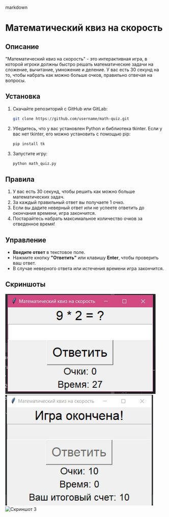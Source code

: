markdown
# Математический квиз на скорость

## Описание

"Математический квиз на скорость" - это интерактивная игра, в которой игроки должны быстро решать математические задачи на сложение, вычитание, умножение и деление. У вас есть 30 секунд на то, чтобы набрать как можно больше очков, правильно отвечая на вопросы.

## Установка

1. Скачайте репозиторий с GitHub или GitLab:

   ```bash
   git clone https://github.com/username/math-quiz.git
   ```

2. Убедитесь, что у вас установлен Python и библиотека tkinter. Если у вас нет tkinter, его можно установить с помощью pip:

   ```bash
   pip install tk
   ```

3. Запустите игру:

   ```bash
   python math_quiz.py
   ```

## Правила

1. У вас есть 30 секунд, чтобы решить как можно больше математических задач.
2. За каждый правильный ответ вы получаете 1 очко.
3. Если вы дадите неверный ответ или не успеете ответить до окончания времени, игра закончится.
4. Постарайтесь набрать максимальное количество очков за отведенное время!

## Управление

- **Введите ответ** в текстовое поле.
- Нажмите кнопку **"Ответить"** или клавишу **Enter**, чтобы проверить ваш ответ.
- В случае неверного ответа или истечения времени игра закончится.

## Скриншоты

![Скриншот 1](screenshots/screenshot1.png)
![Скриншот 2](screenshots/screenshot2.png)
![Скриншот 3](screenshots/screenshot3.png)